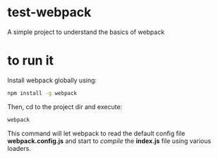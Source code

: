 # test-webpack
A simple project to understand the basics of webpack

# to run it
Install webpack globally using:

```bash
npm install -g webpack
```

Then, cd to the project dir and execute:

```bash
webpack
```

This command will let webpack to read the default config file **webpack.config.js** and start to *compile* the **index.js** file using various loaders.
